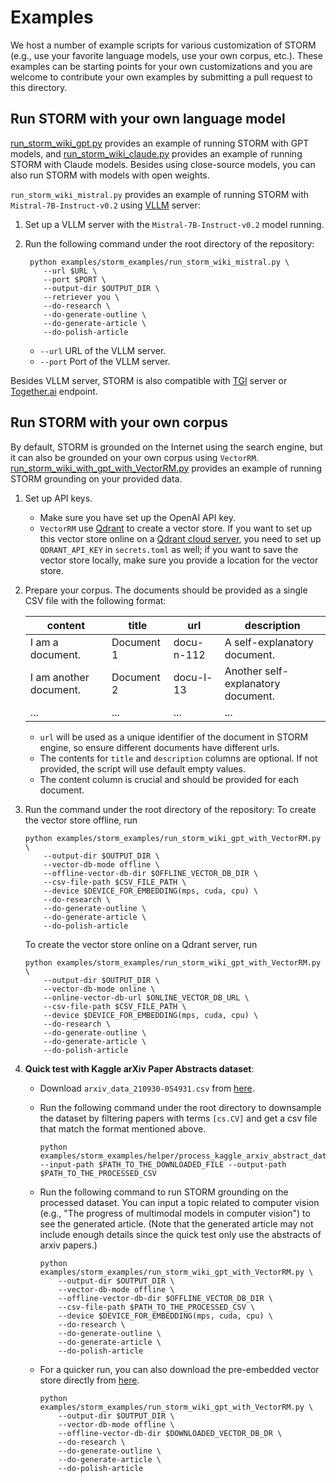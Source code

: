# Examples

We host a number of example scripts for various customization of STORM (e.g., use your favorite language models, use your own corpus, etc.). These examples can be starting points for your own customizations and you are welcome to contribute your own examples by submitting a pull request to this directory.

## Run STORM with your own language model
[run_storm_wiki_gpt.py](run_storm_wiki_gpt.py) provides an example of running STORM with GPT models, and [run_storm_wiki_claude.py](run_storm_wiki_claude.py) provides an example of running STORM with Claude models. Besides using close-source models, you can also run STORM with models with open weights.

`run_storm_wiki_mistral.py` provides an example of running STORM with `Mistral-7B-Instruct-v0.2` using [VLLM](https://docs.vllm.ai/en/stable/) server:

1. Set up a VLLM server with the `Mistral-7B-Instruct-v0.2` model running.
2. Run the following command under the root directory of the repository:

   ```
    python examples/storm_examples/run_storm_wiki_mistral.py \
       --url $URL \
       --port $PORT \
       --output-dir $OUTPUT_DIR \
       --retriever you \
       --do-research \
       --do-generate-outline \
       --do-generate-article \
       --do-polish-article
    ```
   - `--url` URL of the VLLM server.
   - `--port` Port of the VLLM server.

Besides VLLM server, STORM is also compatible with [TGI](https://huggingface.co/docs/text-generation-inference/en/index) server or [Together.ai](https://www.together.ai/products#inference) endpoint. 


## Run STORM with your own corpus

By default, STORM is grounded on the Internet using the search engine, but it can also be grounded on your own corpus using `VectorRM`. [run_storm_wiki_with_gpt_with_VectorRM.py](run_storm_wiki_gpt_with_VectorRM.py) provides an example of running STORM grounding on your provided data.

1. Set up API keys.
   - Make sure you have set up the OpenAI API key.
   - `VectorRM` use [Qdrant](https://github.com/qdrant/qdrant-client) to create a vector store. If you want to set up this vector store online on a [Qdrant cloud server](https://cloud.qdrant.io/login), you need to set up `QDRANT_API_KEY` in `secrets.toml` as well; if you want to save the vector store locally, make sure you provide a location for the vector store.
2. Prepare your corpus. The documents should be provided as a single CSV file with the following format:

   | content                | title      | url        | description                        |
   |------------------------|------------|------------|------------------------------------|
   | I am a document.       | Document 1 | docu-n-112 | A self-explanatory document.       |
   | I am another document. | Document 2 | docu-l-13  | Another self-explanatory document. |
   | ...                    | ...        | ...        | ...                                |

   - `url` will be used as a unique identifier of the document in STORM engine, so ensure different documents have different urls.
   - The contents for `title` and `description` columns are optional. If not provided, the script will use default empty values.
   - The content column is crucial and should be provided for each document.

3. Run the command under the root directory of the repository:
   To create the vector store offline, run

   ```
   python examples/storm_examples/run_storm_wiki_gpt_with_VectorRM.py \
       --output-dir $OUTPUT_DIR \
       --vector-db-mode offline \
       --offline-vector-db-dir $OFFLINE_VECTOR_DB_DIR \
       --csv-file-path $CSV_FILE_PATH \ 
       --device $DEVICE_FOR_EMBEDDING(mps, cuda, cpu) \
       --do-research \
       --do-generate-outline \
       --do-generate-article \
       --do-polish-article
   ```

   To create the vector store online on a Qdrant server, run

   ```
   python examples/storm_examples/run_storm_wiki_gpt_with_VectorRM.py \
       --output-dir $OUTPUT_DIR \
       --vector-db-mode online \
       --online-vector-db-url $ONLINE_VECTOR_DB_URL \
       --csv-file-path $CSV_FILE_PATH \
       --device $DEVICE_FOR_EMBEDDING(mps, cuda, cpu) \
       --do-research \
       --do-generate-outline \
       --do-generate-article \
       --do-polish-article
   ```

4. **Quick test with Kaggle arXiv Paper Abstracts dataset**:
   
   - Download `arxiv_data_210930-054931.csv` from [here](https://www.kaggle.com/datasets/spsayakpaul/arxiv-paper-abstracts).
   - Run the following command under the root directory to downsample the dataset by filtering papers with terms `[cs.CV]` and get a csv file that match the format mentioned above.

     ```
     python examples/storm_examples/helper/process_kaggle_arxiv_abstract_dataset.py --input-path $PATH_TO_THE_DOWNLOADED_FILE --output-path $PATH_TO_THE_PROCESSED_CSV
     ```
   - Run the following command to run STORM grounding on the processed dataset. You can input a topic related to computer vision (e.g., "The progress of multimodal models in computer vision") to see the generated article. (Note that the generated article may not include enough details since the quick test only use the abstracts of arxiv papers.)

     ```
     python examples/storm_examples/run_storm_wiki_gpt_with_VectorRM.py \
         --output-dir $OUTPUT_DIR \
         --vector-db-mode offline \
         --offline-vector-db-dir $OFFLINE_VECTOR_DB_DIR \
         --csv-file-path $PATH_TO_THE_PROCESSED_CSV \
         --device $DEVICE_FOR_EMBEDDING(mps, cuda, cpu) \
         --do-research \
         --do-generate-outline \
         --do-generate-article \
         --do-polish-article
     ```
   - For a quicker run, you can also download the pre-embedded vector store directly from [here](https://drive.google.com/file/d/1bijFkw5BKU7bqcmXMhO-5hg2fdKAL9bf/view?usp=share_link).

     ```
     python examples/storm_examples/run_storm_wiki_gpt_with_VectorRM.py \
         --output-dir $OUTPUT_DIR \
         --vector-db-mode offline \
         --offline-vector-db-dir $DOWNLOADED_VECTOR_DB_DR \
         --do-research \
         --do-generate-outline \
         --do-generate-article \
         --do-polish-article
     ```